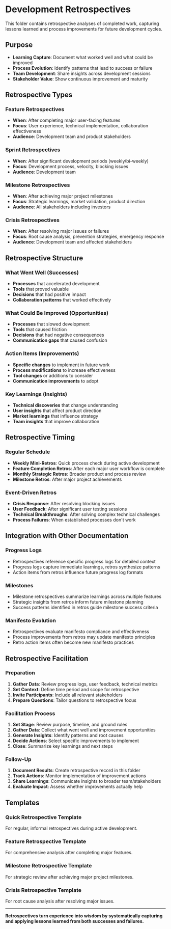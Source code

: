 # Development Retrospectives

This folder contains retrospective analyses of completed work, capturing lessons learned and process improvements for future development cycles.

## Purpose

- **Learning Capture**: Document what worked well and what could be improved
- **Process Evolution**: Identify patterns that lead to success or failure
- **Team Development**: Share insights across development sessions
- **Stakeholder Value**: Show continuous improvement and maturity

## Retrospective Types

### Feature Retrospectives
- **When**: After completing major user-facing features
- **Focus**: User experience, technical implementation, collaboration effectiveness
- **Audience**: Development team and product stakeholders

### Sprint Retrospectives  
- **When**: After significant development periods (weekly/bi-weekly)
- **Focus**: Development process, velocity, blocking issues
- **Audience**: Development team

### Milestone Retrospectives
- **When**: After achieving major project milestones
- **Focus**: Strategic learnings, market validation, product direction
- **Audience**: All stakeholders including investors

### Crisis Retrospectives
- **When**: After resolving major issues or failures
- **Focus**: Root cause analysis, prevention strategies, emergency response
- **Audience**: Development team and affected stakeholders

## Retrospective Structure

### What Went Well (Successes)
- **Processes** that accelerated development
- **Tools** that proved valuable
- **Decisions** that had positive impact
- **Collaboration patterns** that worked effectively

### What Could Be Improved (Opportunities)
- **Processes** that slowed development
- **Tools** that caused friction
- **Decisions** that had negative consequences
- **Communication gaps** that caused confusion

### Action Items (Improvements)
- **Specific changes** to implement in future work
- **Process modifications** to increase effectiveness
- **Tool changes** or additions to consider
- **Communication improvements** to adopt

### Key Learnings (Insights)
- **Technical discoveries** that change understanding
- **User insights** that affect product direction
- **Market learnings** that influence strategy
- **Team insights** that improve collaboration

## Retrospective Timing

### Regular Schedule
- **Weekly Mini-Retros**: Quick process check during active development
- **Feature Completion Retros**: After each major user workflow is complete
- **Monthly Strategic Retros**: Broader product and process review
- **Milestone Retros**: After major project achievements

### Event-Driven Retros
- **Crisis Response**: After resolving blocking issues
- **User Feedback**: After significant user testing sessions  
- **Technical Breakthroughs**: After solving complex technical challenges
- **Process Failures**: When established processes don't work

## Integration with Other Documentation

### Progress Logs
- Retrospectives reference specific progress logs for detailed context
- Progress logs capture immediate learnings, retros synthesize patterns
- Action items from retros influence future progress log formats

### Milestones
- Milestone retrospectives summarize learnings across multiple features
- Strategic insights from retros inform future milestone planning
- Success patterns identified in retros guide milestone success criteria

### Manifesto Evolution
- Retrospectives evaluate manifesto compliance and effectiveness
- Process improvements from retros may update manifesto principles
- Retro action items often become new manifesto practices

## Retrospective Facilitation

### Preparation
1. **Gather Data**: Review progress logs, user feedback, technical metrics
2. **Set Context**: Define time period and scope for retrospective
3. **Invite Participants**: Include all relevant stakeholders
4. **Prepare Questions**: Tailor questions to retrospective focus

### Facilitation Process
1. **Set Stage**: Review purpose, timeline, and ground rules
2. **Gather Data**: Collect what went well and improvement opportunities
3. **Generate Insights**: Identify patterns and root causes
4. **Decide Actions**: Select specific improvements to implement
5. **Close**: Summarize key learnings and next steps

### Follow-Up
1. **Document Results**: Create retrospective record in this folder
2. **Track Actions**: Monitor implementation of improvement actions
3. **Share Learnings**: Communicate insights to broader team/stakeholders
4. **Evaluate Impact**: Assess whether improvements actually help

## Templates

### Quick Retrospective Template
For regular, informal retrospectives during active development.

### Feature Retrospective Template  
For comprehensive analysis after completing major features.

### Milestone Retrospective Template
For strategic review after achieving major project milestones.

### Crisis Retrospective Template
For root cause analysis after resolving major issues.

---

**Retrospectives turn experience into wisdom by systematically capturing and applying lessons learned from both successes and failures.**